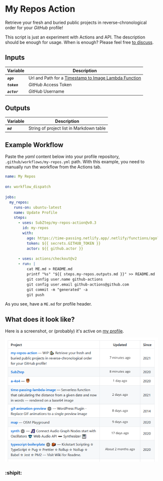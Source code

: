 # My Repos Action

Retrieve your fresh and buried public projects in reverse-chronological order for your _GitHub_ profile!

This script is just an experiment with Actions and API. The description should be enough for usage. When is enough? Please feel free [to discuss](https://github.com/SubZtep/my-repos-action/discussions).

## Inputs

| Variable | Description |
| --- | --- |
| _**`ago`**_ | Url and Path for a [Timestamp to Image Lambda Function](https://github.com/SubZtep/time-passing-lambda-image) |
| _**`token`**_ | _GitHub_ Access Token |
| _**`actor`**_ | _GitHub_ Username |

## Outputs

| Variable | Description |
| --- | --- |
| _**`md`**_ | String of project list in Markdown table |

## Example Workflow

Paste the _yaml_ content below into your profile repository, `.github/workflows/my-repos.yml` path. With this example, you need to manually run the workflow from the Actions tab.

```yml
name: My Repos

on: workflow_dispatch

jobs:
  my_repos:
    runs-on: ubuntu-latest
    name: Update Profile
    steps:
      - uses: SubZtep/my-repos-action@v0.3
        id: my-repos
        with:
          ago: https://time-passing.netlify.app/.netlify/functions/ago?time=
          token: ${{ secrets.GITHUB_TOKEN }}
          actor: ${{ github.actor }}

      - uses: actions/checkout@v2
      - run: |
          cat ME.md > README.md
          printf "%s" "${{ steps.my-repos.outputs.md }}" >> README.md
          git config user.name github-actions
          git config user.email github-actions@github.com
          git commit -m "generated" -a
          git push
```

As you see, have a `ME.md` for profile header.

## What does it look like?

Here is a screenshot, or (probably) it's active on [my profile](https://github.com/SubZtep/SubZtep).

![screenshot](docs/screenshot1.png)

### :shipit:
